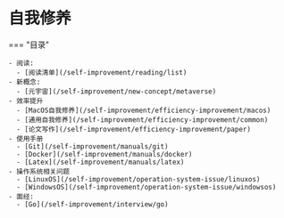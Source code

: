 # 自我修养

=== "目录" 
         
    - 阅读:
      - [阅读清单](/self-improvement/reading/list)
    - 新概念:
      - [元宇宙](/self-improvement/new-concept/metaverse)
    - 效率提升
      - [MacOS自我修养](/self-improvement/efficiency-improvement/macos)  
      - [通用自我修养](/self-improvement/efficiency-improvement/common)
      - [论文写作](/self-improvement/efficiency-improvement/paper)    
    - 使用手册
      - [Git](/self-improvement/manuals/git)  
      - [Docker](/self-improvement/manuals/docker)  
      - [Latex](/self-improvement/manuals/latex)
    - 操作系统相关问题
      - [LinuxOS](/self-improvement/operation-system-issue/linuxos)  
      - [WindowsOS](/self-improvement/operation-system-issue/windowsos)  
    - 面经:
      - [Go](/self-improvement/interview/go)